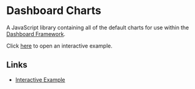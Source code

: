 # Dashboard Charts
A JavaScript library containing all of the default charts for use within the [Dashboard Framework](https://github.com/RhoInc/dashboard-framework).

Click [here](https://rhoinc.github.io/dashboard-charts/test-page/) to open an interactive example.
 
## Links 
- [Interactive Example](https://rhoinc.github.io/dashboard-charts/test-page/)

